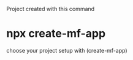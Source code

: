 Project created with this command

# npx create-mf-app 

choose your project setup with (create-mf-app)